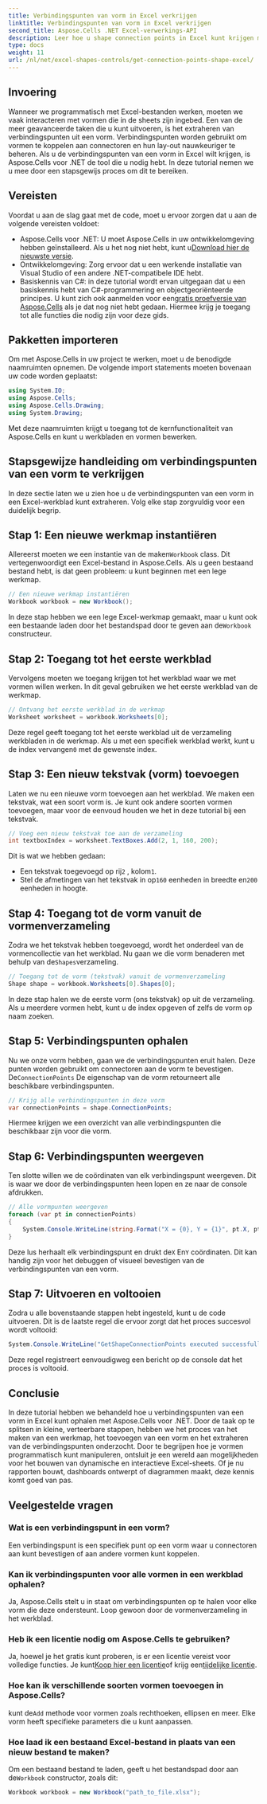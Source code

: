 ```yaml
---
title: Verbindingspunten van vorm in Excel verkrijgen
linktitle: Verbindingspunten van vorm in Excel verkrijgen
second_title: Aspose.Cells .NET Excel-verwerkings-API
description: Leer hoe u shape connection points in Excel kunt krijgen met Aspose.Cells voor .NET. Volg onze stapsgewijze handleiding om shape points eenvoudig programmatisch te extraheren en weer te geven.
type: docs
weight: 11
url: /nl/net/excel-shapes-controls/get-connection-points-shape-excel/
---
```

## Invoering
Wanneer we programmatisch met Excel-bestanden werken, moeten we vaak interacteren met vormen die in de sheets zijn ingebed. Een van de meer geavanceerde taken die u kunt uitvoeren, is het extraheren van verbindingspunten uit een vorm. Verbindingspunten worden gebruikt om vormen te koppelen aan connectoren en hun lay-out nauwkeuriger te beheren. Als u de verbindingspunten van een vorm in Excel wilt krijgen, is Aspose.Cells voor .NET de tool die u nodig hebt. In deze tutorial nemen we u mee door een stapsgewijs proces om dit te bereiken.
## Vereisten
Voordat u aan de slag gaat met de code, moet u ervoor zorgen dat u aan de volgende vereisten voldoet:
- Aspose.Cells voor .NET: U moet Aspose.Cells in uw ontwikkelomgeving hebben geïnstalleerd. Als u het nog niet hebt, kunt u[Download hier de nieuwste versie](https://releases.aspose.com/cells/net/).
- Ontwikkelomgeving: Zorg ervoor dat u een werkende installatie van Visual Studio of een andere .NET-compatibele IDE hebt.
- Basiskennis van C#: in deze tutorial wordt ervan uitgegaan dat u een basiskennis hebt van C#-programmering en objectgeoriënteerde principes.
 U kunt zich ook aanmelden voor een[gratis proefversie van Aspose.Cells](https://releases.aspose.com/) als je dat nog niet hebt gedaan. Hiermee krijg je toegang tot alle functies die nodig zijn voor deze gids.

## Pakketten importeren
Om met Aspose.Cells in uw project te werken, moet u de benodigde naamruimten opnemen. De volgende import statements moeten bovenaan uw code worden geplaatst:
```csharp
using System.IO;
using Aspose.Cells;
using Aspose.Cells.Drawing;
using System.Drawing;
```
Met deze naamruimten krijgt u toegang tot de kernfunctionaliteit van Aspose.Cells en kunt u werkbladen en vormen bewerken.

## Stapsgewijze handleiding om verbindingspunten van een vorm te verkrijgen
In deze sectie laten we u zien hoe u de verbindingspunten van een vorm in een Excel-werkblad kunt extraheren. Volg elke stap zorgvuldig voor een duidelijk begrip.
## Stap 1: Een nieuwe werkmap instantiëren
 Allereerst moeten we een instantie van de maken`Workbook` class. Dit vertegenwoordigt een Excel-bestand in Aspose.Cells. Als u geen bestaand bestand hebt, is dat geen probleem: u kunt beginnen met een lege werkmap.
```csharp
// Een nieuwe werkmap instantiëren
Workbook workbook = new Workbook();
```
 In deze stap hebben we een lege Excel-werkmap gemaakt, maar u kunt ook een bestaande laden door het bestandspad door te geven aan de`Workbook` constructeur.
## Stap 2: Toegang tot het eerste werkblad
Vervolgens moeten we toegang krijgen tot het werkblad waar we met vormen willen werken. In dit geval gebruiken we het eerste werkblad van de werkmap.
```csharp
// Ontvang het eerste werkblad in de werkmap
Worksheet worksheet = workbook.Worksheets[0];
```
 Deze regel geeft toegang tot het eerste werkblad uit de verzameling werkbladen in de werkmap. Als u met een specifiek werkblad werkt, kunt u de index vervangen`0` met de gewenste index.
## Stap 3: Een nieuw tekstvak (vorm) toevoegen
Laten we nu een nieuwe vorm toevoegen aan het werkblad. We maken een tekstvak, wat een soort vorm is. Je kunt ook andere soorten vormen toevoegen, maar voor de eenvoud houden we het in deze tutorial bij een tekstvak.
```csharp
// Voeg een nieuw tekstvak toe aan de verzameling
int textboxIndex = worksheet.TextBoxes.Add(2, 1, 160, 200);
```
Dit is wat we hebben gedaan:
-  Een tekstvak toegevoegd op rij`2` , kolom`1`.
-  Stel de afmetingen van het tekstvak in op`160` eenheden in breedte en`200` eenheden in hoogte.
## Stap 4: Toegang tot de vorm vanuit de vormenverzameling
 Zodra we het tekstvak hebben toegevoegd, wordt het onderdeel van de vormencollectie van het werkblad. Nu gaan we die vorm benaderen met behulp van de`Shapes`verzameling.
```csharp
// Toegang tot de vorm (tekstvak) vanuit de vormenverzameling
Shape shape = workbook.Worksheets[0].Shapes[0];
```
In deze stap halen we de eerste vorm (ons tekstvak) op uit de verzameling. Als u meerdere vormen hebt, kunt u de index opgeven of zelfs de vorm op naam zoeken.
## Stap 5: Verbindingspunten ophalen
Nu we onze vorm hebben, gaan we de verbindingspunten eruit halen. Deze punten worden gebruikt om connectoren aan de vorm te bevestigen. De`ConnectionPoints` De eigenschap van de vorm retourneert alle beschikbare verbindingspunten.
```csharp
// Krijg alle verbindingspunten in deze vorm
var connectionPoints = shape.ConnectionPoints;
```
Hiermee krijgen we een overzicht van alle verbindingspunten die beschikbaar zijn voor die vorm.
## Stap 6: Verbindingspunten weergeven
Ten slotte willen we de coördinaten van elk verbindingspunt weergeven. Dit is waar we door de verbindingspunten heen lopen en ze naar de console afdrukken.
```csharp
// Alle vormpunten weergeven
foreach (var pt in connectionPoints)
{
    System.Console.WriteLine(string.Format("X = {0}, Y = {1}", pt.X, pt.Y));
}
```
 Deze lus herhaalt elk verbindingspunt en drukt de`X` En`Y` coördinaten. Dit kan handig zijn voor het debuggen of visueel bevestigen van de verbindingspunten van een vorm.
## Stap 7: Uitvoeren en voltooien
Zodra u alle bovenstaande stappen hebt ingesteld, kunt u de code uitvoeren. Dit is de laatste regel die ervoor zorgt dat het proces succesvol wordt voltooid:
```csharp
System.Console.WriteLine("GetShapeConnectionPoints executed successfully.");
```
Deze regel registreert eenvoudigweg een bericht op de console dat het proces is voltooid.

## Conclusie
In deze tutorial hebben we behandeld hoe u verbindingspunten van een vorm in Excel kunt ophalen met Aspose.Cells voor .NET. Door de taak op te splitsen in kleine, verteerbare stappen, hebben we het proces van het maken van een werkmap, het toevoegen van een vorm en het extraheren van de verbindingspunten onderzocht.
Door te begrijpen hoe je vormen programmatisch kunt manipuleren, ontsluit je een wereld aan mogelijkheden voor het bouwen van dynamische en interactieve Excel-sheets. Of je nu rapporten bouwt, dashboards ontwerpt of diagrammen maakt, deze kennis komt goed van pas.
## Veelgestelde vragen
### Wat is een verbindingspunt in een vorm?
Een verbindingspunt is een specifiek punt op een vorm waar u connectoren aan kunt bevestigen of aan andere vormen kunt koppelen.
### Kan ik verbindingspunten voor alle vormen in een werkblad ophalen?
Ja, Aspose.Cells stelt u in staat om verbindingspunten op te halen voor elke vorm die deze ondersteunt. Loop gewoon door de vormenverzameling in het werkblad.
### Heb ik een licentie nodig om Aspose.Cells te gebruiken?
Ja, hoewel je het gratis kunt proberen, is er een licentie vereist voor volledige functies. Je kunt[Koop hier een licentie](https://purchase.aspose.com/buy)of krijg een[tijdelijke licentie](https://purchase.aspose.com/temporary-license/).
### Hoe kan ik verschillende soorten vormen toevoegen in Aspose.Cells?
 kunt de`Add` methode voor vormen zoals rechthoeken, ellipsen en meer. Elke vorm heeft specifieke parameters die u kunt aanpassen.
### Hoe laad ik een bestaand Excel-bestand in plaats van een nieuw bestand te maken?
 Om een bestaand bestand te laden, geeft u het bestandspad door aan de`Workbook` constructor, zoals dit:  
```csharp
Workbook workbook = new Workbook("path_to_file.xlsx");
```